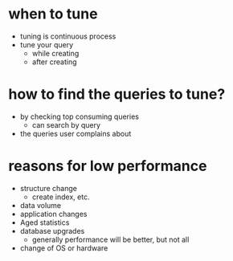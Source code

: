 # when to tune

- tuning is continuous process
- tune your query
  - while creating
  - after creating

# how to find the queries to tune?

- by checking top consuming queries
  - can search by query
- the queries user complains about

# reasons for low performance

- structure change
  - create index, etc.
- data volume
- application changes
- Aged statistics
- database upgrades
  - generally performance will be better, but not all
- change of OS or hardware
